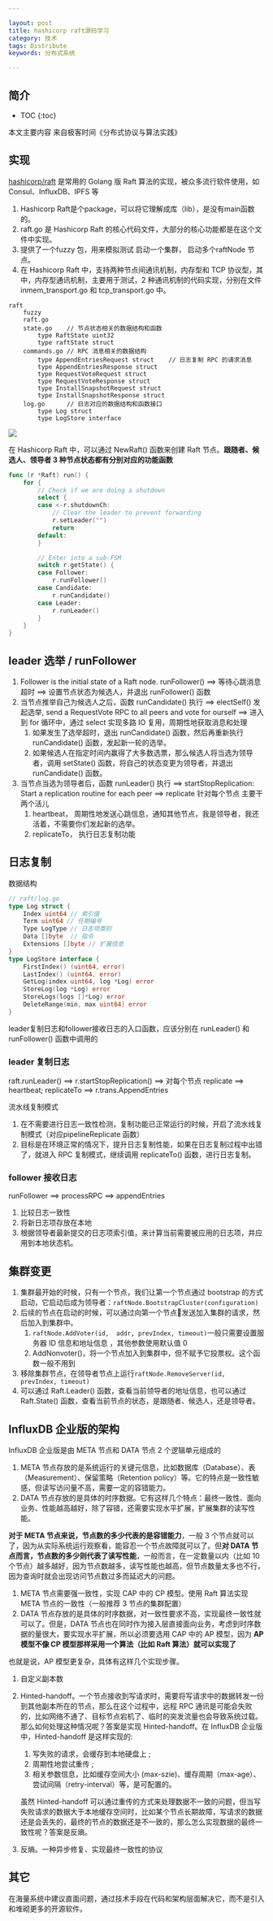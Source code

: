 ```yaml
---

layout: post
title: hashicorp raft源码学习
category: 技术
tags: Distribute
keywords: 分布式系统

---
```


## 简介

* TOC
{:toc}

本文主要内容 来自极客时间《分布式协议与算法实践》

## 实现

[hashicorp/raft](https://github.com/hashicorp/raft) 是常用的 Golang 版 Raft 算法的实现，被众多流行软件使用，如 Consul、InfluxDB、IPFS 等

1. Hashicorp Raft是个package，可以将它理解成库（lib），是没有main函数的。 
2. raft.go 是 Hashicorp Raft 的核心代码文件，大部分的核心功能都是在这个文件中实现。
3. 提供了一个fuzzy 包，用来模拟测试 启动一个集群， 启动多个raftNode 节点。
4. 在 Hashicorp Raft 中，支持两种节点间通讯机制，内存型和 TCP 协议型，其中，内存型通讯机制，主要用于测试，2 种通讯机制的代码实现，分别在文件 inmem_transport.go 和 tcp_transport.go 中。

```
raft
    fuzzy   
    raft.go
    state.go    // 节点状态相关的数据结构和函数
        type RaftState uint32
        type raftState struct 
    commands.go // RPC 消息相关的数据结构
        type AppendEntriesRequest struct    // 日志复制 RPC 的请求消息
        type AppendEntriesResponse struct
        type RequestVoteRequest struct
        type RequestVoteResponse struct
        type InstallSnapshotRequest struct
        type InstallSnapshotResponse struct
    log.go      // 日志对应的数据结构和函数接口
        type Log struct
        type LogStore interface
```

![](/public/upload/distribute/raft_object.png)

在 Hashicorp Raft 中，可以通过 NewRaft() 函数来创建 Raft 节点。**跟随者、候选人、领导者 3 种节点状态都有分别对应的功能函数**

```go
func (r *Raft) run() {
	for {
		// Check if we are doing a shutdown
		select {
		case <-r.shutdownCh:
			// Clear the leader to prevent forwarding
			r.setLeader("")
			return
		default:
		}

		// Enter into a sub-FSM
		switch r.getState() {
		case Follower:
			r.runFollower()
		case Candidate:
			r.runCandidate()
		case Leader:
			r.runLeader()
		}
	}
}
```


## leader 选举 / runFollower

1. Follower is the initial state of a Raft node.  runFollower() ==> 等待心跳消息超时  ==> 设置节点状态为候选人，并退出 runFollower() 函数
2. 当节点推举自己为候选人之后，函数 runCandidate() 执行 ==> electSelf() 发起选举, send a RequestVote RPC to all peers and vote for
ourself ==> 进入到 for 循环中，通过 select 实现多路 IO 复用，周期性地获取消息和处理
   1. 如果发生了选举超时，退出 runCandidate() 函数，然后再重新执行 runCandidate() 函数，发起新一轮的选举。
   2. 如果候选人在指定时间内赢得了大多数选票，那么候选人将当选为领导者，调用 setState() 函数，将自己的状态变更为领导者，并退出 runCandidate() 函数。
3. 当节点当选为领导者后，函数 runLeader() 执行 ==> startStopReplication: Start a replication routine for each peer ==> replicate 针对每个节点 主要干两个活儿
   1. heartbeat， 周期性地发送心跳信息，通知其他节点，我是领导者，我还活着，不需要你们发起新的选举。
   2. replicateTo， 执行日志复制功能

## 日志复制

数据结构

```go
// raft/log.go
type Log struct {
    Index uint64 // 索引值
    Term uint64 // 任期编号
    Type LogType // 日志项类别
    Data []byte  // 指令
    Extensions []byte // 扩展信息
}
type LogStore interface {
	FirstIndex() (uint64, error)
	LastIndex() (uint64, error)
	GetLog(index uint64, log *Log) error
	StoreLog(log *Log) error
	StoreLogs(logs []*Log) error
	DeleteRange(min, max uint64) error
}
```

leader复制日志和follower接收日志的入口函数，应该分别在 runLeader() 和 runFollower() 函数中调用的

### leader 复制日志
raft.runLeader() ==> r.startStopReplication() ==> 对每个节点 replicate ==> heartbeat; replicateTo ==> r.trans.AppendEntries

流水线复制模式

1. 在不需要进行日志一致性检测，复制功能已正常运行的时候，开启了流水线复制模式（对应pipelineReplicate 函数）
2. 目标是在环境正常的情况下，提升日志复制性能，如果在日志复制过程中出错了，就进入 RPC 复制模式，继续调用 replicateTo() 函数，进行日志复制。

### follower 接收日志

runFollower ==> processRPC ==> appendEntries

1. 比较日志一致性
2. 将新日志项存放在本地
3. 根据领导者最新提交的日志项索引值，来计算当前需要被应用的日志项，并应用到本地状态机。

## 集群变更

1. 集群最开始的时候，只有一个节点，我们让第一个节点通过 bootstrap 的方式启动，它启动后成为领导者：`raftNode.BootstrapCluster(configuration)`
2. 后续的节点在启动的时候，可以通过向第一个节点发送加入集群的请求，然后加入到集群中。
    1. `raftNode.AddVoter(id,  addr, prevIndex, timeout)`一般只需要设置服务器 ID 信息和地址信息 ，其他参数使用默认值 0
    2. AddNonvoter()，将一个节点加入到集群中，但不赋予它投票权。这个函数一般不用到
3. 移除集群节点，在领导者节点上运行`raftNode.RemoveServer(id, prevIndex, timeout)`
4. 可以通过 Raft.Leader() 函数，查看当前领导者的地址信息，也可以通过 Raft.State() 函数，查看当前节点的状态，是跟随者、候选人，还是领导者。

## InfluxDB 企业版的架构

InfluxDB 企业版是由 META 节点和 DATA 节点 2 个逻辑单元组成的
1. META 节点存放的是系统运行的关键元信息，比如数据库（Database）、表（Measurement）、保留策略（Retention policy）等。它的特点是一致性敏感，但读写访问量不高，需要一定的容错能力。
2. DATA 节点存放的是具体的时序数据。它有这样几个特点：最终一致性、面向业务、性能越高越好，除了容错，还需要实现水平扩展，扩展集群的读写性能。

**对于 META 节点来说，节点数的多少代表的是容错能力**，一般 3 个节点就可以了，因为从实际系统运行观察看，能容忍一个节点故障就可以了。但**对 DATA 节点而言，节点数的多少则代表了读写性能**，一般而言，在一定数量以内（比如 10 个节点）越多越好，因为节点数越多，读写性能也越高，但节点数量太多也不行，因为查询时就会出现访问节点数过多而延迟大的问题。

1. META 节点需要强一致性，实现 CAP 中的 CP 模型。使用 Raft 算法实现 META 节点的一致性（一般推荐 3 节点的集群配置）
2. DATA 节点存放的是具体的时序数据，对一致性要求不高，实现最终一致性就可以了。但是，DATA 节点也在同时作为接入层直接面向业务，考虑到时序数据的量很大，要实现水平扩展，所以必须要选用 CAP 中的 AP 模型，因为 **AP 模型不像 CP 模型那样采用一个算法（比如 Raft 算法）就可以实现了**

也就是说，AP 模型更复杂，具体有这样几个实现步骤。
1. 自定义副本数
2. Hinted-handoff。一个节点接收到写请求时，需要将写请求中的数据转发一份到其他副本所在的节点，那么在这个过程中，远程 RPC 通讯是可能会失败的，比如网络不通了、目标节点宕机了、临时的突发流量也会导致系统过载。那么如何处理这种情况呢？答案是实现 Hinted-handoff。在 InfluxDB 企业版中，Hinted-handoff 是这样实现的:
    1. 写失败的请求，会缓存到本地硬盘上 ;
    2. 周期性地尝试重传 ;
    3. 相关参数信息，比如缓存空间大小 (max-szie)、缓存周期（max-age）、尝试间隔（retry-interval）等，是可配置的。

    虽然 Hinted-handoff 可以通过重传的方式来处理数据不一致的问题，但当写失败请求的数据大于本地缓存空间时，比如某个节点长期故障，写请求的数据还是会丢失的，最终的节点的数据还是不一致的，那么怎么实现数据的最终一致性呢？答案是反熵。
3. 反熵。一种异步修复、实现最终一致性的协议

## 其它

在海量系统中建议直面问题，通过技术手段在代码和架构层面解决它，而不是引入和堆砌更多的开源软件。